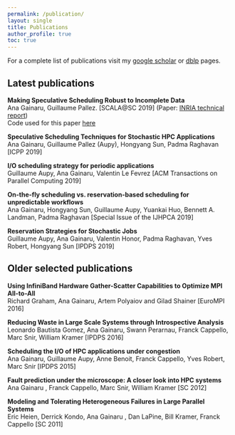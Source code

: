 ```yaml
---
permalink: /publication/
layout: single
title: Publications
author_profile: true
toc: true
---
```


For a complete list of publications visit my [google scholar](https://scholar.google.com/citations?user=YR3x8gkAAAAJ&hl=en) or [dblp](https://dblp.org/pers/hd/g/Gainaru:Ana) pages.

<h2 id="latest">Latest publications </h2>

**Making Speculative Scheduling Robust to Incomplete Data**<br/>
Ana Gainaru, Guillaume Pallez. 
[SCALA@SC 2019] (Paper: [INRIA technical report](https://hal.inria.fr/hal-02158598/document))<br/>
Code used for this paper [here](https://github.com/anagainaru/ReproducibilityInitiative/tree/master/2019_scala)

**Speculative Scheduling Techniques for Stochastic HPC Applications**<br/>
Ana Gainaru, Guillaume Pallez (Aupy), Hongyang Sun, Padma Raghavan 
[ICPP 2019] 

**I/O scheduling strategy for periodic applications** <br/>
Guillaume Aupy, Ana Gainaru, Valentin Le Fevrez [ACM Transactions on Parallel Computing 2019] 

**On-the-fly scheduling vs. reservation-based scheduling for unpredictable workflows**<br/>
Ana Gainaru, Hongyang Sun, Guillaume Aupy, Yuankai Huo, Bennett A. Landman, Padma Raghavan
[Special Issue of the IJHPCA 2019] 

**Reservation Strategies for Stochastic Jobs**<br/>
Guillaume Aupy, Ana Gainaru, Valentin Honor, Padma Raghavan, Yves Robert, Hongyang Sun 
[IPDPS 2019] 

<h2 id="selected">Older selected publications </h2>

**Using InfiniBand Hardware Gather-Scatter Capabilities to Optimize MPI All-to-All**<br/>
Richard Graham, Ana Gainaru, Artem Polyaiov and Gilad Shainer [EuroMPI 2016] 

**Reducing Waste in Large Scale Systems through Introspective Analysis**<br/>
Leonardo Bautista Gomez, Ana Gainaru, Swann Perarnau, Franck Cappello, Marc Snir, William Kramer
[IPDPS 2016]

**Scheduling the I/O of HPC applications under congestion**<br/>
Ana Gainaru, Guillaume Aupy, Anne Benoit, Franck Cappello, Yves Robert, Marc Snir
[IPDPS 2015]

**Fault prediction under the microscope: A closer look into HPC systems**<br/>
Ana Gainaru , Franck Cappello, Marc Snir, William Kramer [SC 2012] 

**Modeling and Tolerating Heterogeneous Failures in Large Parallel Systems**<br/>
Eric Heien, Derrick Kondo, Ana Gainaru , Dan LaPine, Bill Kramer, Franck Cappello [SC 2011] 
